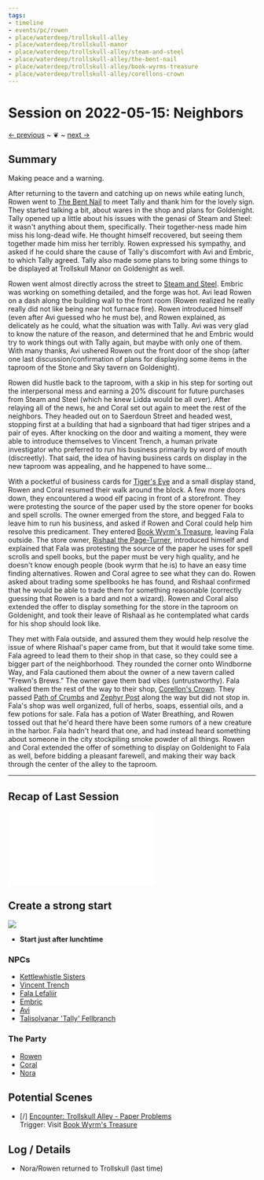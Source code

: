 ```yaml
---
tags:
- timeline
- events/pc/rowen
- place/waterdeep/trollskull-alley
- place/waterdeep/trollskull-manor
- place/waterdeep/trollskull-alley/steam-and-steel
- place/waterdeep/trollskull-alley/the-bent-nail
- place/waterdeep/trollskull-alley/book-wyrms-treasure
- place/waterdeep/trollskull-alley/corellons-crown
---
```

# Session on 2022-05-15: Neighbors
<span class="nav">[← previous](2022-05-08-the-passive-fist.md) ~ ❦ ~ [next →](2022-05-22-neighbors-and-opening-night.md)</span>

## Summary
<span class='ob-timelines' data-class='rowen' data-date='1499-04-03-00' data-title="Meeting the neighbors">Making peace and a warning.</span>

After returning to the tavern and catching up on news while eating lunch, Rowen went to [The Bent Nail](../../faerûn/places/waterdeep/the-bent-nail.md) to meet Tally and thank him for the lovely sign. They started talking a bit, about wares in the shop and plans for Goldenight. Tally opened up a little about his issues with the genasi of Steam and Steel: it wasn't anything about them, specifically. Their together-ness made him miss his long-dead wife. He thought himself recovered, but seeing them together made him miss her terribly. Rowen expressed his sympathy, and asked if he could share the cause of Tally's discomfort with Avi and Embric, to which Tally agreed. Tally also made some plans to bring some things to be displayed at Trollskull Manor on Goldenight as well.

Rowen went almost directly across the street to [Steam and Steel](../../faerûn/places/waterdeep/steam-and-steel.md). Embric was working on something detailed, and the forge was hot. Avi lead Rowen on a dash along the building wall to the front room (Rowen realized he really really did not like being near hot furnace fire). Rowen introduced himself (even after Avi guessed who he must be), and Rowen explained, as delicately as he could, what the situation was with Tally.  Avi was very glad to know the nature of the reason, and determined that he and Embric would try to work things out with Tally again, but maybe with only one of them. With many thanks, Avi ushered Rowen out the front door of the shop (after one last discussion/confirmation of plans for displaying some items in the taproom of the Stone and Sky tavern on Goldenight).

Rowen did hustle back to the taproom, with a skip in his step for sorting out the interpersonal mess and earning a 20% discount for future purchases from Steam and Steel (which he knew Lidda would be all over). After relaying all of the news, he and Coral set out again to meet the rest of the neighbors. They headed out on to Saerdoun Street and headed west, stopping first at a building that had a signboard that had tiger stripes and a pair of eyes. After knocking on the door and waiting a moment, they were able to introduce themselves to Vincent Trench, a human private investigator who preferred to run his business primarily by word of mouth (discreetly). That said, the idea of having business cards on display in the new taproom was appealing, and he happened to have some... 

With a pocketful of business cards for [Tiger's Eye](../../faerûn/places/waterdeep/tigers-eye.md) and a small display stand, Rowen and Coral resumed their walk around the block. A few more doors down, they encountered a wood elf pacing in front of a storefront. They were protesting the source of the paper used by the store opener for books and spell scrolls. The owner emerged from the store, and begged Fala to leave him to run his business, and asked if Rowen and Coral could help him resolve this predicament. They entered [Book Wyrm's Treasure](../../faerûn/places/waterdeep/book-wyrms-treasure.md), leaving Fala outside. The store owner, [Rishaal the Page-Turner](../../faerûn/npcs/waterdeep/rishaal-the-page-turner.md), introduced himself and explained that Fala was protesting the source of the paper he uses for spell scrolls and spell books, but the paper must be very high quality, and he doesn't know enough people (book wyrm that he is) to have an easy time finding alternatives. Rowen and Coral agree to see what they can do. Rowen asked about trading some spellbooks he has found, and Rishaal confirmed that he would be able to trade them for something reasonable (correctly guessing that Rowen is a bard and not a wizard). Rowen and Coral also extended the offer to display something for the store in the taproom on Goldenight, and took their leave of Rishaal as he contemplated what cards for his shop should look like.

They met with Fala outside, and assured them they would help resolve the issue of where Rishaal's paper came from, but that it would take some time. Fala agreed to lead them to their shop in that case, so they could see a bigger part of the neighborhood. They rounded the corner onto Windborne Way, and Fala cautioned them about the owner of a new tavern called "Frewn's Brews." The owner gave them bad vibes (untrustworthy). Fala walked them the rest of the way to their shop, [Corellon's Crown](../../faerûn/places/waterdeep/corellons-crown.md). They passed [Path of Crumbs](../../faerûn/places/waterdeep/path-of-crumbs.md) and [Zephyr Post](../../faerûn/places/waterdeep/zephyr-post.md) along the way but did not stop in.  Fala's shop was well organized, full of herbs, soaps, essential oils, and a few potions for sale.  Fala has a potion of Water Breathing, and Rowen tossed out that he'd heard there have been some rumors of a new creature in the harbor. Fala hadn't heard that one, and had instead heard something about someone in the city stockpiling smoke powder of all things. Rowen and Coral extended the offer of something to display on Goldenight to Fala as well, before bidding a pleasant farewell, and making their way back through the center of the alley to the taproom.

---

## Recap of Last Session

![](2022-05-08-the-passive-fist.md#Summary)

## Create a strong start
![](../days/1499-04-03-tarsakh.md#^weather)

- **Start just after lunchtime**

### NPCs
- [Kettlewhistle Sisters](../../faerûn/npcs/waterdeep/kettlewhistle-sisters.md)
- [Vincent Trench](../../faerûn/npcs/waterdeep/vincent-trench.md)
- [Fala Lefaliir](../../faerûn/npcs/waterdeep/fala-lefaliir.md)
- [Embric](../../faerûn/npcs/waterdeep/embric.md)
- [Avi](../../faerûn/npcs/waterdeep/avi.md)
- [Talisolvanar 'Tally' Fellbranch](../../faerûn/npcs/waterdeep/talisolvanar-tally-fellbranch.md)

### The Party
- [Rowen](../../faerûn/gm-rowen.md)
- [Coral](../../faerûn/gm-coral.md)
- [Nora](../../faerûn/gm-nora.md)

## Potential Scenes
- [/] [Encounter: Trollskull Alley - Paper Problems](../encounters/2-trollskull-alley-paper-problems.md)  
      Trigger: Visit [Book Wyrm's Treasure](../../faerûn/places/waterdeep/book-wyrms-treasure.md)
  

## Log / Details
- Nora/Rowen returned to Trollskull (last time)